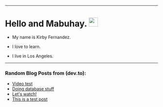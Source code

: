 
<img src="https://komarev.com/ghpvc/?username=kirbygit&style=flat-square&color=blue" alt=""/>

---
<h1>
  Hello and Mabuhay.
  <img src="https://media.giphy.com/media/hvRJCLFzcasrR4ia7z/giphy.gif" width="30px"/>
</h1>

- My name is Kirby Fernandez.

- I love to learn.

- I live in Los Angeles.

---

### Random Blog Posts from (dev.to):
<!-- BLOG-POST-LIST:START -->
- [Video test](https://dev.to/ben/embed-test-3fmg)
- [Doing database stuff](https://dev.to/ben/doing-database-stuff-1k4e)
- [Let&#39;s watch!](https://dev.to/ben/lets-watch-2gi7)
- [This is a test post](https://dev.to/ben/this-is-a-test-post-405h)
<!-- BLOG-POST-LIST:END -->
